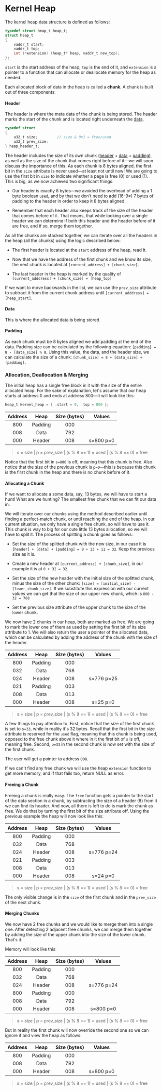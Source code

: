 # Kernel Heap

The kernel heap data structure is defined as follows:
```c
typedef struct heap_t heap_t;
struct heap_t
{
    vaddr_t start;
    vaddr_t top;
    int (*extension) (heap_t* heap, vaddr_t new_top);
};
```

`start` is the start address of the heap, `top` is the end of it, and `extension` is a pointer to a function that can allocate or deallocate memory for the heap as needed.

Each allocated block of data in the heap is called a **chunk**. A chunk is built out of three components:

#### Header

The header is where the meta data of the chunk is being stored. The header marks the start of the chunk and is located right underneath the [data](#data).

```c
typedef struct
{
    u32_t size;         // size & 0x1 = free/used
    u32_t prev_size;
} heap_header_t;
```

The header includes the size of its own chunk ([header](#header) + [data](#data) + [padding](#padding)), as well as the size of the chunk that comes right before of it—we will soon discuss the importance of this. As each chunk is 8 bytes aligned, the first bit in the `size` attribute is never used—at least not until now! We are going to use the first bit in `size` to indicate whether a page is free (0) or used (1). This is big, as we now achieved two significant things:

* Our header is exactly 8 bytes—we avoided the overhead of adding a 1 byte boolean `used`, and by that we don't need to add (16-9=) 7 bytes of padding to the header in order to keep it 8 bytes aligned.

* Remember that each header also keeps track of the size of the header that comes before of it. That means, that while looking over a single header we can determine if both this header and the header before of it are free, and if so, merge them together.

As all the chunks are stacked together, we can iterate over all the headers in the heap (all the chunks) using the logic described below:

* The first header is located at the `start` address of the heap, read it.

* Now that we have the address of the first chunk and we know its size, the next chunk is located at `[current_address] + [chunk_size]`.

* The last header in the heap is marked by the quality of `[current_adddress] + [chunk_size] = [heap_top]`

If we want to move backwards in the list, we can use the `prev_size` attribute to subtract it from the current chunk address until `[current_adddress] = [heap_start]`.

#### Data

This is where the allocated data is being stored.

#### Padding

As each chunk must be 8 bytes aligned we add padding at the end of the data. Padding size can be calculated by the following equation: `[padding] = 8 - [data_size] % 8`. Using this value, the data, and the header size, we can calculate the size of a chunk: `[chunk_size] = 8 + [data_size] + [padding]`.


### Allocation, Deallocation & Merging

The initial heap has a single free block in it with the size of the entire allocated heap. For the sake of explanation, let's assume that our heap starts at address 0 and ends at address 800—it will look like this:

```c
heap_t kernel_heap = { .start = 0, .top = 800 };
```

| Address   | Heap     | Size (bytes) | Values       |
| :-------: | :------: | :----------: | :----------: |
| 800       | Padding  | 000          |              |
| 008       | Data     | 792          |              |
| 000       | Header   | 008          | s=800 p=0    |

>s = size | p = prev_size | (s % 8 == 1) = used | (s % 8 == 0) = free

Notice that the first bit in `s=800` is off, meaning that this chunk is free. Also notice that the size of the previous chunk is `p=0`—this is because this chunk is the first chunk in the heap and there is no chunk before of it.

#### Allocating a Chunk
If we want to allocate a some data, say, 13 bytes, we will have to start a hunt! What are we hunting? The smallest free chunk that we can fit our data in.

We will iterate over our chunks using the method described earlier until finding a perfect-match chunk, or until reaching the end of the heap. In our current situation, we only have a single free chunk, so will have to use it. This chunk is way to big for our cute little 13 bytes allocation, so we will have to split it. The process of splitting a chunk goes as follows:

* Set the size of the splitted chunk with the new size, in our case it is `[header] + [data] + [padding] = 8 + 13 + 11 = 32`. Keep the previous size as it is.

* Create a new header at `[current_address] + [chunk_size]`, in our example it is at `0 + 32 = 32`.

* Set the size of the new header with the initial size of the splitted chunk, minus the size of the other chunk: `[size] = [initial_size] - [lower_chunk_size]`. If we substitute this expression with our current values we can get that the size of our upper new chunk, which is `800 - 32 = 768`

* Set the previous size attribute of the upper chunk to the size of the lower chunk. 

We now have 2 chunks in our heap, both are marked as free. We are going to mark the lower one of them as used by setting the first bit of its size attribute to 1. We will also return the user a pointer of the allocated data, which can be calculated by adding the address of the chunk with the size of the header.

| Address   | Heap     | Size (bytes) | Values       |
| :-------: | :------: | :----------: | :----------: |
| 800       | Padding  | 000          |              |
| 032       | Data     | 768          |              |
| 024       | Header   | 008          | s=776 p=25   |
| 021       | Padding  | 003          |              |
| 008       | Data     | 013          |              |
| 000       | Header   | 008          | s=25 p=0     |


>s = size | p = prev_size | (s % 8 == 1) = used | (s % 8 == 0) = free

A few things to pay attention to. First, notice that the size of the first chunk is set to `s=33`, while in reality it's 32 bytes. Recall that the first bit in the size attribute is reserved for the `used` flag, meaning that this chunk is being used, opposed to the free chunk above it where in it the first bit of `s` is off, meaning free. Second, `p=33` in the second chunk is now set with the size of the first chunk.

The user will get a pointer to address `008`.

If we can't find any free chunk we will use the heap `extension` function to get more memory, and if that fails too, return NULL as error.

#### Freeing a Chunk

Freeing a chunk is really easy. The `free` function gets a pointer to the start of the data section in a chunk, by subtracting the size of a header (8) from it we can find its header. And now, all there is left to do is mark the chunk as free. We do that by turning the first bit of the size attribute off. Using the previous example the heap will now look like this: 

| Address   | Heap     | Size (bytes) | Values       |
| :-------: | :------: | :----------: | :----------: |
| 800       | Padding  | 000          |              |
| 032       | Data     | 768          |              |
| 024       | Header   | 008          | s=776 p=24   |
| 021       | Padding  | 003          |              |
| 008       | Data     | 013          |              |
| 000       | Header   | 008          | s=24 p=0     |

>s = size | p = prev_size | (s % 8 == 1) = used | (s % 8 == 0) = free

The only visible change is in the `size` of the first chunk and in the `prev_size` of the next chunk.

#### Merging Chunks

We now have 2 free chunks and we would like to merge them into a single one. After detecting 2 adjacent free chunks, we can merge them together by adding the size of the upper chunk into the size of the lower chunk. That's it.

Memory will look like this:

| Address   | Heap     | Size (bytes) | Values       |
| :-------: | :------: | :----------: | :----------: |
| 800       | Padding  | 000          |              |
| 032       | Data     | 768          |              |
| 024       | Header   | 008          | s=776 p=24   |
| 800       | Padding  | 000          |              |
| 008       | Data     | 792          |              |
| 000       | Header   | 008          | s=800 p=0    |


>s = size | p = prev_size | (s % 8 == 1) = used | (s % 8 == 0) = free

But in reality the first chunk will now override the second one so we can ignore it and view the heap as follows:

| Address   | Heap     | Size (bytes) | Values       |
| :-------: | :------: | :----------: | :----------: |
| 800       | Padding  | 000          |              |
| 008       | Data     | 792          |              |
| 000       | Header   | 008          | s=800 p=0    |

>s = size | p = prev_size | (s % 8 == 1) = used | (s % 8 == 0) = free